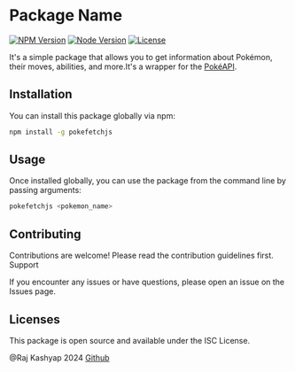 # Package Name

[![NPM Version](https://img.shields.io/npm/v/pokefetchjs.svg)](https://www.npmjs.com/package/pokefetchjs)
[![Node Version](https://img.shields.io/node/v/pokefetchjs.svg)](https://nodejs.org/)
[![License](https://img.shields.io/npm/l/pokefetchjs.svg)](LICENSE)

It's a simple package that allows you to get information about Pokémon, their moves, abilities, and more.It's a wrapper for the [PokéAPI](https://pokeapi.co/).

## Installation

You can install this package globally via npm:

```bash
npm install -g pokefetchjs
```

## Usage

Once installed globally, you can use the package from the command line by passing arguments:

```bash
pokefetchjs <pokemon_name>
```

## Contributing

Contributions are welcome! Please read the contribution guidelines first.
Support

If you encounter any issues or have questions, please open an issue on the Issues page.

## Licenses

This package is open source and available under the ISC License.

@Raj Kashyap 2024
[Github](https://github.com/Raj-Kashyap-001/)

